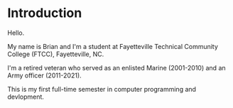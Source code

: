 <!DOCTYPE html>
<html>
<head>
<title>HTML Tutorial · CTI-110-0004, FTCC, Nov 2023</title>
</head>
<body>

<h1>Introduction</h1>
<p>Hello.</p>
<p>My name is Brian and I'm a student at Fayetteville Technical Community College (FTCC), Fayetteville, NC.</p>
<p>I'm a retired veteran who served as an enlisted Marine (2001-2010) and an Army officer (2011-2021).</p>
<p>This is my first full-time semester in computer programming and devlopment.</p>

</body>
</html>
